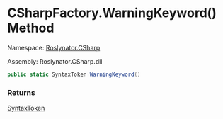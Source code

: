 # CSharpFactory\.WarningKeyword\(\) Method

Namespace: [Roslynator.CSharp](../../README.md)

Assembly: Roslynator\.CSharp\.dll

```csharp
public static SyntaxToken WarningKeyword()
```

### Returns

[SyntaxToken](https://docs.microsoft.com/en-us/dotnet/api/microsoft.codeanalysis.syntaxtoken)


